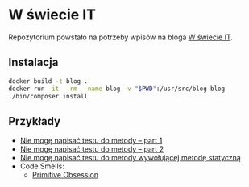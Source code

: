 # W świecie IT

Repozytorium powstało na potrzeby wpisów na bloga [W świecie IT](https://wswiecieit.dev/).

## Instalacja

```bash
docker build -t blog .
docker run -it --rm --name blog -v "$PWD":/usr/src/blog blog
./bin/composer install
```

## Przykłady

- [Nie mogę napisać testu do metody – part 1](./src/CanNotWriteTestToMethodPartOne/README.md)
- [Nie mogę napisać testu do metody – part 2](./src/CanNotWriteTestToMethodPartTwo/README.md)
- [Nie mogę napisać testu do metody wywołującej metodę statyczną](./src/CanNotWriteTestToMethodUsingStaticMethod/README.md)
- Code Smells:
  - [Primitive Obsession](./src/CodeSmells/PrimitiveObsession/README.md)